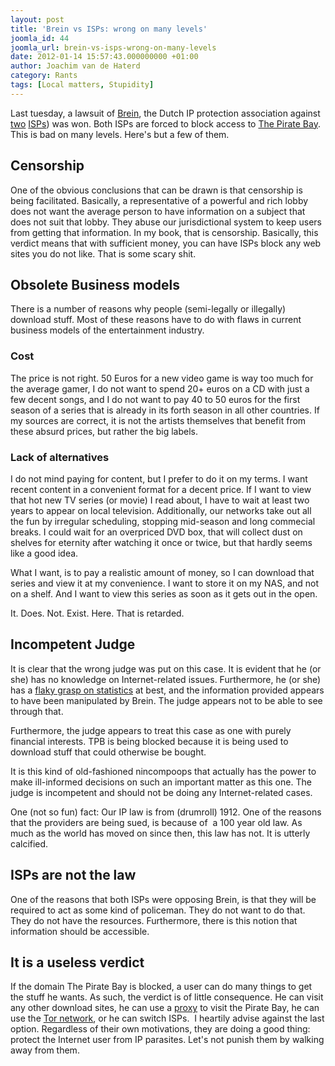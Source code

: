 ```yaml
---
layout: post
title: 'Brein vs ISPs: wrong on many levels'
joomla_id: 44
joomla_url: brein-vs-isps-wrong-on-many-levels
date: 2012-01-14 15:57:43.000000000 +01:00
author: Joachim van de Haterd
category: Rants
tags: [Local matters, Stupidity]
---
```

Last tuesday, a lawsuit of [Brein](http://www.anti-piracy.nl/), the Dutch IP protection association against [two](http://www.ziggo.nl/) [ISPs](http://www.xs4all.com)) was won. Both ISPs are forced to block access to [The Pirate Bay](http://www.thepiratebay.org). This is bad on many levels. Here's but a few of them.

## Censorship

One of the obvious conclusions that can be drawn is that censorship is being facilitated. Basically, a representative of a powerful and rich lobby does not want the average person to have information on a subject that does not suit that lobby. They abuse our jurisdictional system to keep users from getting that information. In my book, that is censorship. Basically, this verdict means that with sufficient money, you can have ISPs block any web sites you do not like. That is some scary shit.

## Obsolete Business models

There is a number of reasons why people (semi-legally or illegally) download stuff. Most of these reasons have to do with flaws in current business models of the entertainment industry. 

### Cost

The price is not right. 50 Euros for a new video game is way too much for the average gamer, I do not want to spend 20+ euros on a CD with just a few decent songs, and I do not want to pay 40 to 50 euros for the first season of a series that is already in its forth season in all other countries. If my sources are correct, it is not the artists themselves that benefit from these absurd prices, but rather the big labels.

### Lack of alternatives

I do not mind paying for content, but I prefer to do it on my terms. I want recent content in a convenient format for a decent price. If I want to view that hot new TV series (or movie) I read about, I have to wait at least two years to appear on local television. Additionally, our networks take out all the fun by irregular scheduling, stopping mid-season and long commecial breaks. I could wait for an overpriced DVD box, that will collect dust on shelves for eternity after watching it once or twice, but that hardly seems like a good idea.

What I want, is to pay a realistic amount of money, so I can download that series and view it at my convenience. I want to store it on my NAS, and not on a shelf. And I want to view this series as soon as it gets out in the open. 

It. Does. Not. Exist. Here. That is retarded.

## Incompetent Judge

It is clear that the wrong judge was put on this case. It is evident that he (or she) has no knowledge on Internet-related issues. Furthermore, he (or she) has a [flaky grasp on statistics](http://tweakers.net/reviews/2446/2/brein-vs-punt-pirate-bay-internet-naar-de-haaien-de-motivatie-van-de-rechter.html) at best, and the information provided appears to have been manipulated by Brein. The judge appears not to be able to see through that.

Furthermore, the judge appears to treat this case as one with purely financial interests. TPB is being blocked because it is being used to download stuff that could otherwise be bought.

It is this kind of old-fashioned nincompoops that actually has the power to make ill-informed decisions on such an important matter as this one. The judge is incompetent and should not be doing any Internet-related cases.

One (not so fun) fact: Our IP law is from (drumroll) 1912. One of the reasons that the providers are being sued, is because of  a 100 year old law. As much as the world has moved on since then, this law has not. It is utterly calcified.

## ISPs are not the law

One of the reasons that both ISPs were opposing Brein, is that they will be required to act as some kind of policeman. They do not want to do that. They do not have the resources. Furthermore, there is this notion that information should be accessible. 

## It is a useless verdict

If the domain The Pirate Bay is blocked, a user can do many things to get the stuff he wants. As such, the verdict is of little consequence. He can visit any other download sites, he can use a [proxy](http://proxy.org/cgi_proxies.shtml) to visit the Pirate Bay, he can use the [Tor network](https://torproject.org), or he can switch ISPs.  I heartily advise against the last option. Regardless of their own motivations, they are doing a good thing: protect the Internet user from IP parasites. Let's not punish them by walking away from them.
